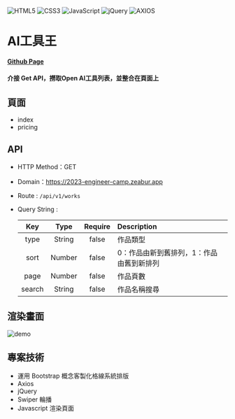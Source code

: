 ![HTML5](https://img.shields.io/badge/html5-e34f27?style=for-the-badge&logo=html5&logoColor=white)
![CSS3](https://img.shields.io/badge/css3-1572B6?style=for-the-badge&logo=css3&logoColor=white)
![JavaScript](https://img.shields.io/badge/JavaScript-F7DF1E?style=for-the-badge&logo=JavaScript&logoColor=white)
![jQuery](https://img.shields.io/badge/jQuery-0769AD?style=for-the-badge&logo=jquery&logoColor=white)
![AXIOS](https://img.shields.io/badge/axios-6723e9?style=for-the-badge&logo=axios&logoColor=white)
# AI工具王
#### [Github Page](https://bolin0330.github.io/webLayout-aiTool/)
#### 介接 Get API，撈取Open AI工具列表，並整合在頁面上

## 頁面
- index
- pricing

## API
- HTTP Method：GET
- Domain：https://2023-engineer-camp.zeabur.app
- Route : `/api/v1/works`
- Query String :

    | Key | Type | Require | Description |
    |:---:|:---:|:---:|:---|
    | type | String | false | 作品類型 |
    | sort | Number | false | 0：作品由新到舊排列，1：作品由舊到新排列 |
    | page | Number | false | 作品頁數 |
    | search | String | false | 作品名稱搜尋 |

## 渲染畫面
![demo](https://github.com/bolin0330/webLayout-aiTool/blob/main/img/demo.png)

## 專案技術
- 運用 Bootstrap 概念客製化格線系統排版
- Axios
- jQuery
- Swiper 輪播
- Javascript 渲染頁面